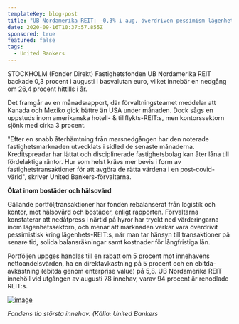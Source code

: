 ```yaml
---
templateKey: blog-post
title: "UB Nordamerika REIT: -0,3% i aug, överdriven pessimism lägenhetssegment"
date: 2020-09-16T10:37:57.855Z
sponsored: true
featured: false
tags:
  - United Bankers
---
```

<!--StartFragment-->

STOCKHOLM (Fonder Direkt) Fastighetsfonden UB Nordamerika REIT backade 0,3 procent i augusti i basvalutan euro, vilket innebär en nedgång om 26,4 procent hittills i år.

Det framgår av en månadsrapport, där förvaltningsteamet meddelar att Kanada och Mexiko gick bättre än USA under månaden. Dock sågs en uppstuds inom amerikanska hotell- & tillflykts-REIT:s, men kontorssektorn sjönk med cirka 3 procent.

"Efter en snabb återhämtning från marsnedgången har den noterade fastighetsmarknaden utvecklats i sidled de senaste månaderna. Kreditspreadar har lättat och disciplinerade fastighetsbolag kan åter låna till fördelaktiga räntor. Hur som helst krävs mer bevis i form av fastighetstransaktioner för att avgöra de rätta värdena i en post-covid-värld", skriver United Bankers-förvaltarna.

**Ökat inom bostäder och hälsovård**

Gällande portföljtransaktioner har fonden rebalanserat från logistik och kontor, mot hälsovård och bostäder, enligt rapporten. Förvaltarna konstaterar att nedåtpress i närtid på hyror har tryckt ned värderingarna inom lägenhetssektorn, och menar att marknaden verkar vara överdrivit pessimistisk kring lägenhets-REIT:s, när man tar hänsyn till transaktioner på senare tid, solida balansräkningar samt kostnader för långfristiga lån.

Portföljen uppges handlas till en rabatt om 5 procent mot innehavens nettoandelsvärden, ha en direktavkastning på 5 procent och en ebitda-avkastning (ebitda genom enterprise value) på 5,8. UB Nordamerika REIT innehöll vid utgången av augusti 78 innehav, varav 94 procent är renodlade REIT:s.

[![image](https://i.direkt.se/200916/589105001.png)](https://i.direkt.se/200916/589105001.png)

*Fondens tio största innehav. (Källa: United Bankers*

<!--EndFragment-->